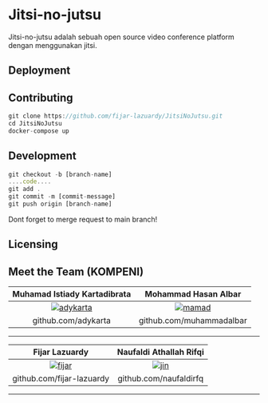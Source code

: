 # Jitsi-no-jutsu

Jitsi-no-jutsu adalah sebuah open source video conference platform dengan menggunakan jitsi.

## Deployment



## Contributing

```javascript
git clone https://github.com/fijar-lazuardy/JitsiNoJutsu.git
cd JitsiNoJutsu
docker-compose up
```

## Development

```javascript
git checkout -b [branch-name]
....code....
git add .
git commit -m [commit-message]
git push origin [branch-name]
```
Dont forget to merge request to main branch!
## Licensing





## Meet the Team (KOMPENI)

|                              Muhamad Istiady Kartadibrata                               |                                      Mohammad Hasan Albar                                       |
| :-------------------------------------------------------------------------------------: | :----------------------------------------------------------------------------------------: |
| [![adykarta](https://i.ibb.co/hmrqHg6/rsz-1photo-2020-07-24-16-05-03.jpg)](adykarta.me) | [![mamad](https://i.ibb.co/NnFHbKy/2020-10-07-23-58-29.jpg)](https://adykarta.me/) |
|                                   github.com/adykarta                                   |                                     github.com/muhammadalbar                                  |

---
|                              Fijar Lazuardy                               |                                     Naufaldi Athallah Rifqi                                       |
| :-------------------------------------------------------------------------------------: | :----------------------------------------------------------------------------------------: |
| [![fijar](https://i.ibb.co/64YY2y4/download.jpg)](adykarta.me) | [![jin](https://i.ibb.co/prVL1JN/image.jpg)](https://adykarta.me/) |
|                                   github.com/fijar-lazuardy                       |                                     github.com/naufaldirfq                                  |

---

